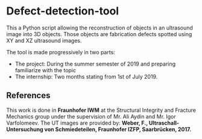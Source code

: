 # Defect-detection-tool
This a Python script allowing the reconstruction of objects in an ultrasound image into 3D objects. Those objects are fabrication defects spotted using XY and XZ ultrasound images.

The tool is made progressively in two parts:

* The project: During the summer semester of 2019 and preparing familiarize with the topic
* The internship: Two months stating from 1st of July 2019.

## References

This work is done in **Fraunhofer IWM** at the Structural Integrity and Fracture Mechanics group under the supervision of Mr. Ali Aydin and Mr. Igor Varfolomeev. The UT images are provided by:
**Weber, F., Ultraschall-Untersuchung von Schmiedeteilen, Fraunhofer IZFP, Saarbrücken, 2017.**
